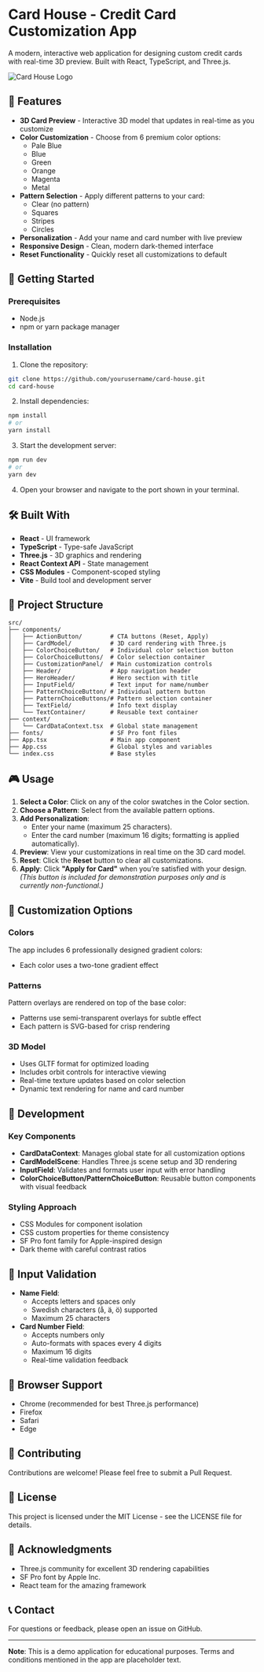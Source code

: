 # Card House - Credit Card Customization App

A modern, interactive web application for designing custom credit cards with real-time 3D preview. Built with React, TypeScript, and Three.js.

![Card House Logo](https://img.shields.io/badge/Card%20House-Credit%20Card%20Designer-blue)

## 🎨 Features

- **3D Card Preview** - Interactive 3D model that updates in real-time as you customize
- **Color Customization** - Choose from 6 premium color options:
  - Pale Blue
  - Blue
  - Green
  - Orange
  - Magenta
  - Metal
- **Pattern Selection** - Apply different patterns to your card:
  - Clear (no pattern)
  - Squares
  - Stripes
  - Circles
- **Personalization** - Add your name and card number with live preview
- **Responsive Design** - Clean, modern dark-themed interface
- **Reset Functionality** - Quickly reset all customizations to default

## 🚀 Getting Started

### Prerequisites

- Node.js
- npm or yarn package manager

### Installation

1. Clone the repository:

```bash
git clone https://github.com/yourusername/card-house.git
cd card-house
```

2. Install dependencies:

```bash
npm install
# or
yarn install
```

3. Start the development server:

```bash
npm run dev
# or
yarn dev
```

4. Open your browser and navigate to the port shown in your terminal.

## 🛠️ Built With

- **React** - UI framework
- **TypeScript** - Type-safe JavaScript
- **Three.js** - 3D graphics and rendering
- **React Context API** - State management
- **CSS Modules** - Component-scoped styling
- **Vite** - Build tool and development server

## 📁 Project Structure

```
src/
├── components/
│   ├── ActionButton/        # CTA buttons (Reset, Apply)
│   ├── CardModel/           # 3D card rendering with Three.js
│   ├── ColorChoiceButton/   # Individual color selection button
│   ├── ColorChoiceButtons/  # Color selection container
│   ├── CustomizationPanel/  # Main customization controls
│   ├── Header/              # App navigation header
│   ├── HeroHeader/          # Hero section with title
│   ├── InputField/          # Text input for name/number
│   ├── PatternChoiceButton/ # Individual pattern button
│   ├── PatternChoiceButtons/# Pattern selection container
│   ├── TextField/           # Info text display
│   └── TextContainer/       # Reusable text container
├── context/
│   └── CardDataContext.tsx  # Global state management
├── fonts/                   # SF Pro font files
├── App.tsx                  # Main app component
├── App.css                  # Global styles and variables
└── index.css                # Base styles
```

## 🎮 Usage

1. **Select a Color**: Click on any of the color swatches in the Color section.
2. **Choose a Pattern**: Select from the available pattern options.
3. **Add Personalization**:
   - Enter your name (maximum 25 characters).
   - Enter the card number (maximum 16 digits; formatting is applied automatically).
4. **Preview**: View your customizations in real time on the 3D card model.
5. **Reset**: Click the **Reset** button to clear all customizations.
6. **Apply**: Click **"Apply for Card"** when you’re satisfied with your design.  
   _(This button is included for demonstration purposes only and is currently non-functional.)_

## 🎨 Customization Options

### Colors

The app includes 6 professionally designed gradient colors:

- Each color uses a two-tone gradient effect

### Patterns

Pattern overlays are rendered on top of the base color:

- Patterns use semi-transparent overlays for subtle effect
- Each pattern is SVG-based for crisp rendering

### 3D Model

- Uses GLTF format for optimized loading
- Includes orbit controls for interactive viewing
- Real-time texture updates based on color selection
- Dynamic text rendering for name and card number

## 🔧 Development

### Key Components

- **CardDataContext**: Manages global state for all customization options
- **CardModelScene**: Handles Three.js scene setup and 3D rendering
- **InputField**: Validates and formats user input with error handling
- **ColorChoiceButton/PatternChoiceButton**: Reusable button components with visual feedback

### Styling Approach

- CSS Modules for component isolation
- CSS custom properties for theme consistency
- SF Pro font family for Apple-inspired design
- Dark theme with careful contrast ratios

## 📝 Input Validation

- **Name Field**:
  - Accepts letters and spaces only
  - Swedish characters (å, ä, ö) supported
  - Maximum 25 characters
- **Card Number Field**:
  - Accepts numbers only
  - Auto-formats with spaces every 4 digits
  - Maximum 16 digits
  - Real-time validation feedback

## 🚦 Browser Support

- Chrome (recommended for best Three.js performance)
- Firefox
- Safari
- Edge

## 🤝 Contributing

Contributions are welcome! Please feel free to submit a Pull Request.

## 📄 License

This project is licensed under the MIT License - see the LICENSE file for details.

## 🙏 Acknowledgments

- Three.js community for excellent 3D rendering capabilities
- SF Pro font by Apple Inc.
- React team for the amazing framework

## 📞 Contact

For questions or feedback, please open an issue on GitHub.

---

**Note**: This is a demo application for educational purposes. Terms and conditions mentioned in the app are placeholder text.
